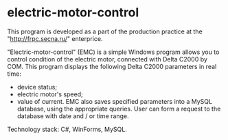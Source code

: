 # electric-motor-control
This program is developed as a part of the production practice at the "http://frpc.secna.ru/" enterprice.

"Electric-motor-control" (EMC) is a simple Windows program allows you to control condition of the electric motor, connected with Delta C2000 by COM.
This program displays the following Delta C2000 parameters in real time:
- device status;
- electric motor's speed;
- value of current.
EMC also saves specified parameters into a MySQL database, using the appropriate queries.
User can form a request to the database with date and / or time range.

Technology stack: C#, WinForms, MySQL.
